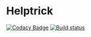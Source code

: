 # Helptrick

[![Codacy Badge](https://api.codacy.com/project/badge/Grade/7aae47e4c4ce4abca5d71d568e9f63b8)](https://app.codacy.com/app/ricardojfonseca/Helptrick?utm_source=github.com&utm_medium=referral&utm_content=ricardofnsc/Helptrick&utm_campaign=Badge_Grade_Dashboard)
[![Build status](https://ci.appveyor.com/api/projects/status/wbw4pnbjmwjb8od5/branch/master?svg=true)](https://ci.appveyor.com/project/ricardofnsc/helptrick/branch/master)

